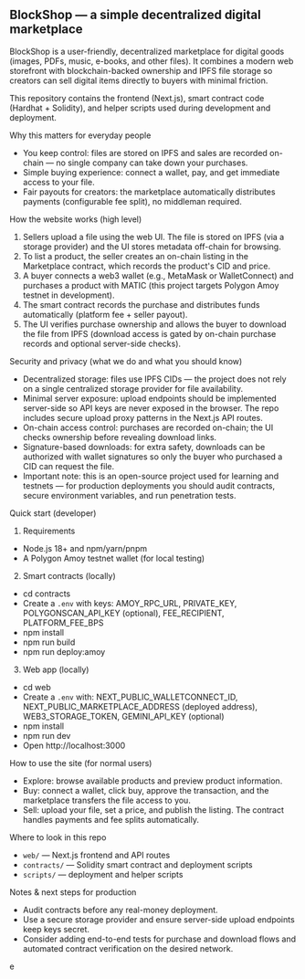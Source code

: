 ## BlockShop — a simple decentralized digital marketplace

BlockShop is a user-friendly, decentralized marketplace for digital goods (images, PDFs, music, e-books, and other files). It combines a modern web storefront with blockchain-backed ownership and IPFS file storage so creators can sell digital items directly to buyers with minimal friction.

This repository contains the frontend (Next.js), smart contract code (Hardhat + Solidity), and helper scripts used during development and deployment.

Why this matters for everyday people
- You keep control: files are stored on IPFS and sales are recorded on-chain — no single company can take down your purchases.
- Simple buying experience: connect a wallet, pay, and get immediate access to your file.
- Fair payouts for creators: the marketplace automatically distributes payments (configurable fee split), no middleman required.

How the website works (high level)
1. Sellers upload a file using the web UI. The file is stored on IPFS (via a storage provider) and the UI stores metadata off-chain for browsing.
2. To list a product, the seller creates an on-chain listing in the Marketplace contract, which records the product's CID and price.
3. A buyer connects a web3 wallet (e.g., MetaMask or WalletConnect) and purchases a product with MATIC (this project targets Polygon Amoy testnet in development).
4. The smart contract records the purchase and distributes funds automatically (platform fee + seller payout).
5. The UI verifies purchase ownership and allows the buyer to download the file from IPFS (download access is gated by on-chain purchase records and optional server-side checks).

Security and privacy (what we do and what you should know)
- Decentralized storage: files use IPFS CIDs — the project does not rely on a single centralized storage provider for file availability.
- Minimal server exposure: upload endpoints should be implemented server-side so API keys are never exposed in the browser. The repo includes secure upload proxy patterns in the Next.js API routes.
- On-chain access control: purchases are recorded on-chain; the UI checks ownership before revealing download links.
- Signature-based downloads: for extra safety, downloads can be authorized with wallet signatures so only the buyer who purchased a CID can request the file.
- Important note: this is an open-source project used for learning and testnets — for production deployments you should audit contracts, secure environment variables, and run penetration tests.

Quick start (developer)
1. Requirements
  - Node.js 18+ and npm/yarn/pnpm
  - A Polygon Amoy testnet wallet (for local testing)

2. Smart contracts (locally)
  - cd contracts
  - Create a `.env` with keys: AMOY_RPC_URL, PRIVATE_KEY, POLYGONSCAN_API_KEY (optional), FEE_RECIPIENT, PLATFORM_FEE_BPS
  - npm install
  - npm run build
  - npm run deploy:amoy

3. Web app (locally)
  - cd web
  - Create a `.env` with: NEXT_PUBLIC_WALLETCONNECT_ID, NEXT_PUBLIC_MARKETPLACE_ADDRESS (deployed address), WEB3_STORAGE_TOKEN, GEMINI_API_KEY (optional)
  - npm install
  - npm run dev
  - Open http://localhost:3000

How to use the site (for normal users)
- Explore: browse available products and preview product information.
- Buy: connect a wallet, click buy, approve the transaction, and the marketplace transfers the file access to you.
- Sell: upload your file, set a price, and publish the listing. The contract handles payments and fee splits automatically.

Where to look in this repo
- `web/` — Next.js frontend and API routes
- `contracts/` — Solidity smart contract and deployment scripts
- `scripts/` — deployment and helper scripts

Notes & next steps for production
- Audit contracts before any real-money deployment.
- Use a secure storage provider and ensure server-side upload endpoints keep keys secret.
- Consider adding end-to-end tests for purchase and download flows and automated contract verification on the desired network.



e